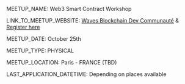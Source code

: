 MEETUP_NAME: Web3 Smart Contract Workshop

LINK_TO_MEETUP_WEBSITE: [Waves Blockchain Dev Communauté](https://wavesplatform.com/technology) & [Register here](https://www.meetup.com/fr-FR/Paris-Waves-Blockchain-Meetup-Group/events/264716283/)

MEETUP_DATE: October 25th

MEETUP_TYPE: PHYSICAL

MEETUP_LOCATION: Paris - FRANCE (TBD)

LAST_APPLICATION_DATETIME: Depending on places available
